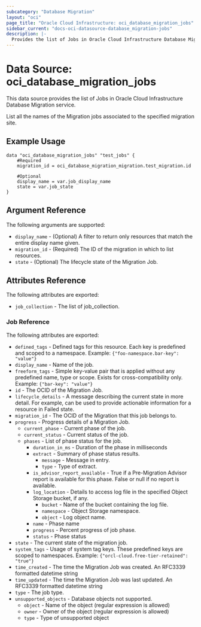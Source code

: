 ```yaml
---
subcategory: "Database Migration"
layout: "oci"
page_title: "Oracle Cloud Infrastructure: oci_database_migration_jobs"
sidebar_current: "docs-oci-datasource-database_migration-jobs"
description: |-
  Provides the list of Jobs in Oracle Cloud Infrastructure Database Migration service
---
```


# Data Source: oci_database_migration_jobs
This data source provides the list of Jobs in Oracle Cloud Infrastructure Database Migration service.

List all the names of the Migration jobs associated to the specified
migration site.

## Example Usage

```hcl
data "oci_database_migration_jobs" "test_jobs" {
	#Required
	migration_id = oci_database_migration_migration.test_migration.id

	#Optional
	display_name = var.job_display_name
	state = var.job_state
}
```

## Argument Reference

The following arguments are supported:

* `display_name` - (Optional) A filter to return only resources that match the entire display name given. 
* `migration_id` - (Required) The ID of the migration in which to list resources. 
* `state` - (Optional) The lifecycle state of the Migration Job. 


## Attributes Reference

The following attributes are exported:

* `job_collection` - The list of job_collection.

### Job Reference

The following attributes are exported:

* `defined_tags` - Defined tags for this resource. Each key is predefined and scoped to a namespace. Example: `{"foo-namespace.bar-key": "value"}` 
* `display_name` - Name of the job. 
* `freeform_tags` - Simple key-value pair that is applied without any predefined name, type or scope. Exists for cross-compatibility only. Example: `{"bar-key": "value"}` 
* `id` - The OCID of the Migration Job. 
* `lifecycle_details` - A message describing the current state in more detail. For example, can be used to provide actionable information for a resource in Failed state. 
* `migration_id` - The OCID of the Migration that this job belongs to. 
* `progress` - Progress details of a Migration Job. 
	* `current_phase` - Current phase of the job. 
	* `current_status` - Current status of the job. 
	* `phases` - List of phase status for the job. 
		* `duration_in_ms` - Duration of the phase in milliseconds 
		* `extract` - Summary of phase status results. 
			* `message` - Message in entry. 
			* `type` - Type of extract. 
		* `is_advisor_report_available` - True if a Pre-Migration Advisor report is available for this phase. False or null if no report is available. 
		* `log_location` - Details to access log file in the specified Object Storage bucket, if any. 
			* `bucket` - Name of the bucket containing the log file. 
			* `namespace` - Object Storage namespace. 
			* `object` - Log object name. 
		* `name` - Phase name 
		* `progress` - Percent progress of job phase. 
		* `status` - Phase status 
* `state` - The current state of the migration job. 
* `system_tags` - Usage of system tag keys. These predefined keys are scoped to namespaces. Example: `{"orcl-cloud.free-tier-retained": "true"}` 
* `time_created` - The time the Migration Job was created. An RFC3339 formatted datetime string 
* `time_updated` - The time the Migration Job was last updated. An RFC3339 formatted datetime string 
* `type` - The job type. 
* `unsupported_objects` - Database objects not supported. 
	* `object` - Name of the object (regular expression is allowed) 
	* `owner` - Owner of the object (regular expression is allowed) 
	* `type` - Type of unsupported object 

